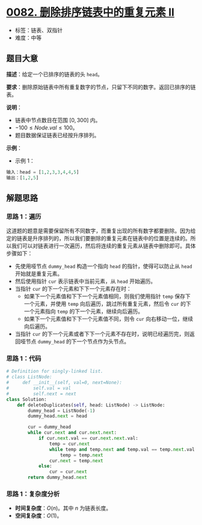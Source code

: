 # [0082. 删除排序链表中的重复元素 II](https://leetcode.cn/problems/remove-duplicates-from-sorted-list-ii/)

- 标签：链表、双指针
- 难度：中等

## 题目大意

**描述**：给定一个已排序的链表的头 `head`。

**要求**：删除原始链表中所有重复数字的节点，只留下不同的数字。返回已排序的链表。

**说明**：

- 链表中节点数目在范围 $[0, 300]$ 内。
- $-100 \le Node.val \le 100$。
- 题目数据保证链表已经按升序排列。

**示例**：

- 示例 1：

```Python
输入：head = [1,2,3,3,4,4,5]
输出：[1,2,5]
```

## 解题思路

### 思路 1：遍历

这道题的题意是需要保留所有不同数字，而重复出现的所有数字都要删除。因为给定的链表是升序排列的，所以我们要删除的重复元素在链表中的位置是连续的。所以我们可以对链表进行一次遍历，然后将连续的重复元素从链表中删除即可。具体步骤如下：

- 先使用哑节点 `dummy_head` 构造一个指向 `head` 的指针，使得可以防止从 `head` 开始就是重复元素。
- 然后使用指针 `cur` 表示链表中当前元素，从 `head` 开始遍历。
- 当指针 `cur` 的下一个元素和下下一个元素存在时：
  - 如果下一个元素值和下下一个元素值相同，则我们使用指针 `temp` 保存下一个元素，并使用 `temp` 向后遍历，跳过所有重复元素，然后令 `cur` 的下一个元素指向 `temp` 的下一个元素，继续向后遍历。
  - 如果下一个元素值和下下一个元素值不同，则令 `cur` 向右移动一位，继续向后遍历。
- 当指针 `cur` 的下一个元素或者下下一个元素不存在时，说明已经遍历完，则返回哑节点 `dummy_head` 的下一个节点作为头节点。

### 思路 1：代码

```Python
# Definition for singly-linked list.
# class ListNode:
#     def __init__(self, val=0, next=None):
#         self.val = val
#         self.next = next
class Solution:
    def deleteDuplicates(self, head: ListNode) -> ListNode:
        dummy_head = ListNode(-1)
        dummy_head.next = head

        cur = dummy_head
        while cur.next and cur.next.next:
            if cur.next.val == cur.next.next.val:
                temp = cur.next
                while temp and temp.next and temp.val == temp.next.val:
                    temp = temp.next
                cur.next = temp.next
            else:
                cur = cur.next
        return dummy_head.next
```

### 思路 1：复杂度分析

- **时间复杂度**：$O(n)$。其中 $n$ 为链表长度。
- **空间复杂度**：$O(1)$。